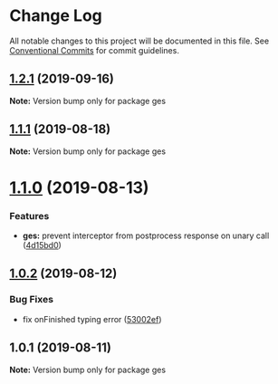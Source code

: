 # Change Log

All notable changes to this project will be documented in this file.
See [Conventional Commits](https://conventionalcommits.org) for commit guidelines.

## [1.2.1](https://github.com/edvardchen/node-grpc-experimental-server-interceptors/compare/v1.2.0...v1.2.1) (2019-09-16)

**Note:** Version bump only for package ges





## [1.1.1](https://github.com/edvardchen/node-grpc-experimental-server-interceptors/compare/v1.1.0...v1.1.1) (2019-08-18)

**Note:** Version bump only for package ges





# [1.1.0](https://github.com/edvardchen/node-grpc-experimental-server-interceptors/compare/v1.0.2...v1.1.0) (2019-08-13)


### Features

* **ges:** prevent interceptor from postprocess response on unary call ([4d15bd0](https://github.com/edvardchen/node-grpc-experimental-server-interceptors/commit/4d15bd0))





## [1.0.2](https://github.com/edvardchen/node-grpc-experimental-server-interceptors/compare/v1.0.1...v1.0.2) (2019-08-12)


### Bug Fixes

* fix onFinished typing error ([53002ef](https://github.com/edvardchen/node-grpc-experimental-server-interceptors/commit/53002ef))





## 1.0.1 (2019-08-11)

**Note:** Version bump only for package ges
